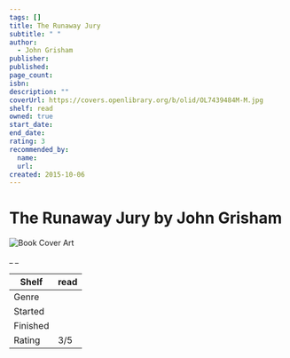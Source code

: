 ```yaml
---
tags: []
title: The Runaway Jury
subtitle: " "
author:
  - John Grisham
publisher:
published:
page_count:
isbn:
description: ""
coverUrl: https://covers.openlibrary.org/b/olid/OL7439484M-M.jpg
shelf: read
owned: true
start_date:
end_date:
rating: 3
recommended_by:
  name:
  url:
created: 2015-10-06
---
```


# The Runaway Jury by John Grisham

![Book Cover Art](https://covers.openlibrary.org/b/olid/OL7439484M-M.jpg)

_ _

| Shelf | read |
| --- | --- |
| Genre |  |
| Started |  |
| Finished |  |
| Rating | 3/5 |

